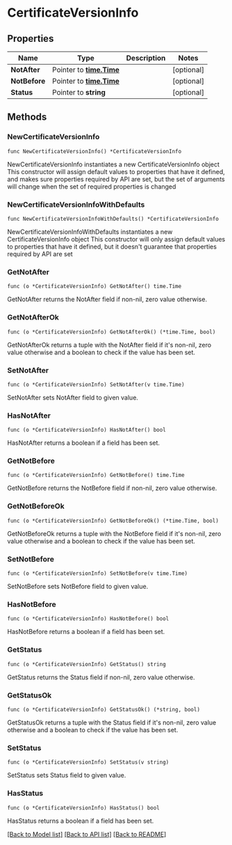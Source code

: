 # CertificateVersionInfo

## Properties

Name | Type | Description | Notes
------------ | ------------- | ------------- | -------------
**NotAfter** | Pointer to [**time.Time**](time.Time.md) |  | [optional] 
**NotBefore** | Pointer to [**time.Time**](time.Time.md) |  | [optional] 
**Status** | Pointer to **string** |  | [optional] 

## Methods

### NewCertificateVersionInfo

`func NewCertificateVersionInfo() *CertificateVersionInfo`

NewCertificateVersionInfo instantiates a new CertificateVersionInfo object
This constructor will assign default values to properties that have it defined,
and makes sure properties required by API are set, but the set of arguments
will change when the set of required properties is changed

### NewCertificateVersionInfoWithDefaults

`func NewCertificateVersionInfoWithDefaults() *CertificateVersionInfo`

NewCertificateVersionInfoWithDefaults instantiates a new CertificateVersionInfo object
This constructor will only assign default values to properties that have it defined,
but it doesn't guarantee that properties required by API are set

### GetNotAfter

`func (o *CertificateVersionInfo) GetNotAfter() time.Time`

GetNotAfter returns the NotAfter field if non-nil, zero value otherwise.

### GetNotAfterOk

`func (o *CertificateVersionInfo) GetNotAfterOk() (*time.Time, bool)`

GetNotAfterOk returns a tuple with the NotAfter field if it's non-nil, zero value otherwise
and a boolean to check if the value has been set.

### SetNotAfter

`func (o *CertificateVersionInfo) SetNotAfter(v time.Time)`

SetNotAfter sets NotAfter field to given value.

### HasNotAfter

`func (o *CertificateVersionInfo) HasNotAfter() bool`

HasNotAfter returns a boolean if a field has been set.

### GetNotBefore

`func (o *CertificateVersionInfo) GetNotBefore() time.Time`

GetNotBefore returns the NotBefore field if non-nil, zero value otherwise.

### GetNotBeforeOk

`func (o *CertificateVersionInfo) GetNotBeforeOk() (*time.Time, bool)`

GetNotBeforeOk returns a tuple with the NotBefore field if it's non-nil, zero value otherwise
and a boolean to check if the value has been set.

### SetNotBefore

`func (o *CertificateVersionInfo) SetNotBefore(v time.Time)`

SetNotBefore sets NotBefore field to given value.

### HasNotBefore

`func (o *CertificateVersionInfo) HasNotBefore() bool`

HasNotBefore returns a boolean if a field has been set.

### GetStatus

`func (o *CertificateVersionInfo) GetStatus() string`

GetStatus returns the Status field if non-nil, zero value otherwise.

### GetStatusOk

`func (o *CertificateVersionInfo) GetStatusOk() (*string, bool)`

GetStatusOk returns a tuple with the Status field if it's non-nil, zero value otherwise
and a boolean to check if the value has been set.

### SetStatus

`func (o *CertificateVersionInfo) SetStatus(v string)`

SetStatus sets Status field to given value.

### HasStatus

`func (o *CertificateVersionInfo) HasStatus() bool`

HasStatus returns a boolean if a field has been set.


[[Back to Model list]](../README.md#documentation-for-models) [[Back to API list]](../README.md#documentation-for-api-endpoints) [[Back to README]](../README.md)


